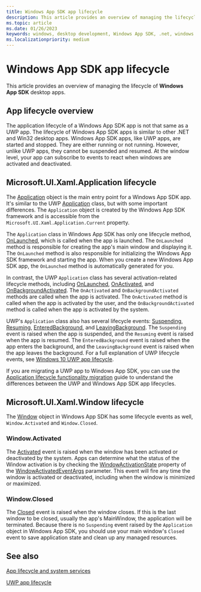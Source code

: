 ```yaml
---
title: Windows App SDK app lifecycle
description: This article provides an overview of managing the lifecycle of Windows App SDK apps.
ms.topic: article
ms.date: 01/26/2023
keywords: windows, desktop development, Windows App SDK, .net, windows 10, windows 11, winui, app lifecycle
ms.localizationpriority: medium
---
```


# Windows App SDK app lifecycle

This article provides an overview of managing the lifecycle of **Windows App SDK** desktop apps.

## App lifecycle overview

The application lifecycle of a Windows App SDK app is not that same as a UWP app. The lifecycle of Windows App SDK apps is similar to other .NET and Win32 desktop apps. Windows App SDK apps, like UWP apps, are started and stopped. They are either running or not running. However, unlike UWP apps, they cannot be suspended and resumed. At the window level, your app can subscribe to events to react when windows are activated and deactivated.

## Microsoft.UI.Xaml.Application lifecycle

The [Application](/windows/windows-app-sdk/api/winrt/microsoft.ui.xaml.application) object is the main entry point for a Windows App SDK app. It's similar to the UWP [Application](/uwp/api/windows.ui.xaml.application) class, but with some important differences. The `Application` object is created by the Windows App SDK framework and is accessible from the `Microsoft.UI.Xaml.Application.Current` property.

The `Application` class in Windows App SDK has only one lifecycle method, [OnLaunched](/windows/windows-app-sdk/api/winrt/microsoft.ui.xaml.application.onlaunched), which is called when the app is launched. The `OnLaunched` method is responsible for creating the app's main window and displaying it. The `OnLaunched` method is also responsible for initializing the Windows App SDK framework and starting the app. When you create a new Windows App SDK app, the `OnLaunched` method is automatically generated for you.

In contrast, the UWP `Application` class has several activation-related lifecycle methods, including [OnLaunched](/uwp/api/windows.ui.xaml.application.onlaunched), [OnActivated](/uwp/api/windows.ui.xaml.application.onactivated), and [OnBackgroundActivated](/uwp/api/windows.ui.xaml.application.onbackgroundactivated). The `OnActivated` and `OnBackgroundActivated` methods are called when the app is activated. The `OnActivated` method is called when the app is activated by the user, and the `OnBackgroundActivated` method is called when the app is activated by the system.

UWP's `Application` class also has several lifecycle events: [Suspending](/uwp/api/windows.ui.xaml.application.suspending), [Resuming](/uwp/api/windows.ui.xaml.application.resuming), [EnteredBackground](/uwp/api/windows.ui.xaml.application.enteredbackground), and [LeavingBackground](/uwp/api/windows.ui.xaml.application.leavingbackground). The `Suspending` event is raised when the app is suspended, and the `Resuming` event is raised when the app is resumed. The `EnteredBackground` event is raised when the app enters the background, and the `LeavingBackground` event is raised when the app leaves the background. For a full explanation of UWP lifecycle events, see [Windows 10 UWP app lifecycle](/windows/uwp/launch-resume/app-lifecycle).

If you are migrating a UWP app to Windows App SDK, you can use the [Application lifecycle functionality migration](/windows/apps/windows-app-sdk/migrate-to-windows-app-sdk/guides/applifecycle) guide to understand the differences between the UWP and Windows App SDK app lifecycles.

## Microsoft.UI.Xaml.Window lifecycle

The [Window](/windows/windows-app-sdk/api/winrt/microsoft.ui.xaml.window) object in Windows App SDK has some lifecycle events as well, `Window.Activated` and `Window.Closed`.

### Window.Activated

The [Activated](/windows/windows-app-sdk/api/winrt/microsoft.ui.xaml.window.activated) event is raised when the window has been activated or deactivated by the system. Apps can determine what the status of the Window activation is by checking the [WindowActivationState](/windows/windows-app-sdk/api/winrt/microsoft.ui.xaml.windowactivatedeventargs.windowactivationstate) property of the [WindowActivatedEventArgs](/windows/windows-app-sdk/api/winrt/microsoft.ui.xaml.windowactivatedeventargs) parameter. This event will fire any time the window is activated or deactivated, including when the window is minimized or maximized.

### Window.Closed

The [Closed](/windows/windows-app-sdk/api/winrt/microsoft.ui.xaml.window.closed) event is raised when the window closes. If this is the last window to be closed, usually the app's MainWindow, the application will be terminated. Because there is no `Suspending` event raised by the `Application` object in Windows App SDK, you should use your main window's `Closed` event to save application state and clean up any managed resources.

## See also

[App lifecycle and system services](/windows/apps/develop/app-lifecycle-and-system-services)

[UWP app lifecycle](/windows/uwp/launch-resume/app-lifecycle)
